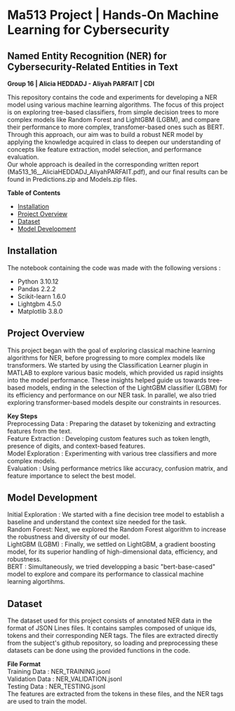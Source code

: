 # **Ma513 Project | Hands-On Machine Learning for Cybersecurity**
## Named Entity Recognition (NER) for Cybersecurity-Related Entities in Text

**Group 16 | Alicia HEDDADJ - Aliyah PARFAIT | CDI**

This repository contains the code and experiments for developing a NER model using various machine learning algorithms. The focus of this project is on exploring tree-based classifiers, from simple decision trees to more complex models like Random Forest and LightGBM (LGBM), and compare their performance to more complex, transfomer-based ones such as BERT. Through this approach, our aim was to build a robust NER model by applying the knowledge acquired in class to deepen our understanding of concepts like feature extraction, model selection, and performance evaluation. <br>
Our whole approach is deailed in the corresponding written report (Ma513_16__AliciaHEDDADJ_AliyahPARFAIT.pdf), and our final results can be found in Predictions.zip and Models.zip files.

**Table of Contents**<br>
- [Installation](#installation)
- [Project Overview](#project-overview)
- [Dataset](#dataset)
- [Model Development](#model-development)

## Installation
The notebook containing the code was made with the following versions :
- Python 3.10.12
- Pandas 2.2.2
- Scikit-learn 1.6.0
- Lightgbm 4.5.0
- Matplotlib 3.8.0
  
## Project Overview
This project began with the goal of exploring classical machine learning algorithms for NER, before progressing to more complex models like transformers. We started by using the Classification Learner plugin in MATLAB to explore various basic models, which provided us rapid insights into the model performance. These insights helped guide us towards tree-based models, ending in the selection of the LightGBM classifier (LGBM) for its efficiency and performance on our NER task. In parallel, we also tried exploring transformer-based models despite our constraints in resources.

**Key Steps** <br>
Preprocessing Data : Preparing the dataset by tokenizing and extracting features from the text. <br>
Feature Extraction : Developing custom features such as token length, presence of digits, and context-based features. <br>
Model Exploration : Experimenting with various tree classifiers and more complex models. <br>
Evaluation : Using performance metrics like accuracy, confusion matrix, and feature importance to select the best model. <br>

## Model Development
Initial Exploration : We started with a fine decision tree model to establish a baseline and understand the context size needed for the task. <br>
Random Forest: Next, we explored the Random Forest algorithm to increase the robustness and diversity of our model. <br>
LightGBM (LGBM) : Finally, we settled on LightGBM, a gradient boosting model, for its superior handling of high-dimensional data, efficiency, and robustness. <br>
BERT : Simultaneously, we tried developping a basic "bert-base-cased" model to explore and compare its performance to classical machine learning algortihms. <br>

## Dataset
The dataset used for this project consists of annotated NER data in the format of JSON Lines files. It contains samples composed of unique ids, tokens and their corresponding NER tags. The files are extracted directly from the subject's github repository, so loading and preprocessing these datasets can be done using the provided functions in the code.

**File Format** <br>
Training Data : NER_TRAINING.jsonl <br>
Validation Data : NER_VALIDATION.jsonl <br>
Testing Data : NER_TESTING.jsonl <br>
The features are extracted from the tokens in these files, and the NER tags are used to train the model.

